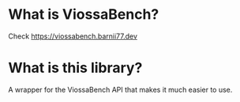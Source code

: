 # What is ViossaBench?
Check https://viossabench.barnii77.dev

# What is this library?
A wrapper for the ViossaBench API that makes it much easier to use.